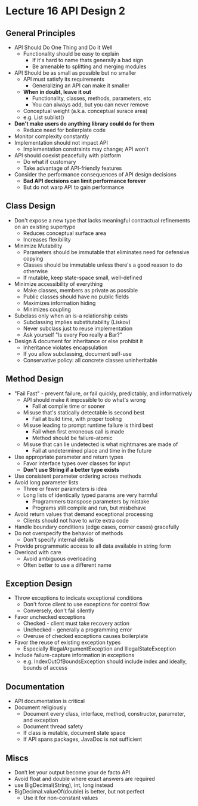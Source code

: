 # Lecture 16 API Design 2

## General Principles

* API Should Do One Thing and Do it Well
  * Functionality should be easy to explain
    * If it's hard to name thats generally a bad sign
    * Be amenable to splitting and merging modules
* API Should be as small as possible but no smaller
  * API must satisfy its requirements
    * Generalizing an API can make it smaller
  * **When in doubt, leave it out**
    * Functionality, classes, methods, parameters, etc
    * You can always add, but you can never remove
  * Conceptual weight (a.k.a. conceptual surace area)
  * e.g. List<T> sublist<T>()
* **Don't make users do anything library could do for them**
  * Reduce need for boilerplate code
* Monitor complexity constantly
* Implementation should not impact API
  * Implementation constraints may change; API won't
* API should coexist peacefully with platform
  * Do what if customary
  * Take advantage of API-friendly features
* Consider the performance consequences of API design decisions
  * **Bad API decisions can limit performance forever**
  * But do not warp API to gain performance

## Class Design

* Don't expose a new type that lacks meaningful contractual refinements on an existing supertype
  * Reduces conceptual surface area
  * Increases flexibility
* Minimize Mutability
  * Parameters should be immutable that eliminates need for defensive copying
  * Classes should be immutable unless there's a good reason to do otherwise
  * If mutable, keep state-space small, well-defined
* Minimize accessibility of everything
  * Make classes, members as private as possible
  * Public classes should have no public fields
  * Maximizes information hiding
  * Minimizes coupling
* Subclass only when an is-a relationship exists
  * Subclassing implies substitutability (Liskov)
  * Never subclass just to reuse implementation
  * Ask yourself "Is every Foo really a Bar?"
* Design & document for inheritance or else prohibit it
  * Inheritance violates encapsulation
  * If you allow subclassing, document self-use
  * Conservative policy: all concrete classes uninheritable

## Method Design

* "Fail Fast" - prevent failure, or fail quickly, predictably, and informatively
  * API should make it impossible to do what's wrong
    * Fail at complie time or sooner
  * Misuse that's statically detectable is second best
    * Fail at build time, with proper tooling
  * Misuse leading to prompt runtime failure is third best
    * Fail when first erroneous call is made
    * Method should be failure-atomic
  * Misuse that can lie undetected is what nightmares are made of
    * Fail at undetermined place and time in the future
* Use appropriate parameter and return types
  * Favor interface types over classes for input
  * **Don't use String if a better type exists**
* Use consistent parameter ordering across methods
* Avoid long parameter lists
  * Three or fewer parameters is idea
  * Long lists of identically typed params are very harmful
    * Programmers transpose parameters by mistake
    * Programs still compile and run, but misbehave
* Avoid return values that demand exceptional processing
  * Clients should not have to write extra code
* Handle boundary conditions (edge cases, corner cases) gracefully
* Do not overspecify the behavior of methods
  * Don't specify internal details
* Provide programmatic access to all data available in string form
* Overload with care
  * Avoid ambiguous overloading
  * Often better to use a different name

## Exception Design

* Throw exceptions to indicate exceptional conditions
  * Don't force client to use exceptions for control flow
  * Conversely, don't fail silently
* Favor unchecked exceptions
  * Checked - client must take recovery action
  * Unchecked - generally a programming error
  * Overuse of checked exceptions causes boilerplate
* Favor the reuse of existing exception types
  * Especially IllegalArgumentException and IllegalStateException
* Include failure-capture information in exceptions
  * e.g. IndexOutOfBoundsException should include index and ideally, bounds of access

## Documentation

* API documentation is critical
* Document religiously
  * Document every class, interface, method, constructor, parameter, and exception
  * Document thread safety
  * If class is mutable, document state space
  * If API spans packages, JavaDoc is not sufficient

## Miscs

* Don‘t let your output become your de facto API
* Avoid float and double where exact answers are required
* use BigDecimal(String), int, long instead
* BigDecimal.valueOf(double) is better, but not perfect
  * Use it for non-constant values